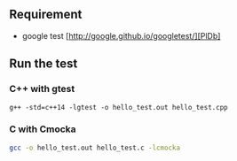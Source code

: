 ## Requirement 
- google test [http://google.github.io/googletest/][PlDb]

## Run the test 
### C++ with gtest
```
g++ -std=c++14 -lgtest -o hello_test.out hello_test.cpp
```

### C with Cmocka

``` sh
gcc -o hello_test.out hello_test.c -lcmocka
```
